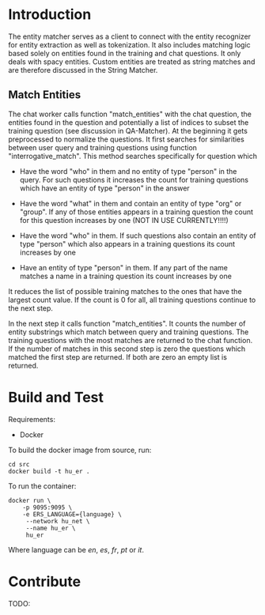 # Introduction 
The entity matcher serves as a client to connect with the entity recognizer for entity extraction as well as tokenization. It also includes matching logic based solely on entities found in the training and chat questions. It only deals with spacy entities. Custom entities are treated as string matches and are therefore discussed in the String Matcher. 


## Match Entities 
The chat worker calls function "match_entities" with the chat question, the entities found in the question and potentially a list of indices to subset the training question (see discussion in QA-Matcher).  At the beginning it gets preprocessed to normalize the questions. 
It first searches for similarities between user query and training questions using function "interrogative_match". This method searches specifically for question which 

  * Have the word "who" in them and no entity of type "person" in the query. For such questions it increases the count for training questions which have an entity of type "person" in the answer 

  * Have the word "what" in them and contain an entity of type "org" or "group". If any of those entities appears in a training question the count for this question increases by one (NOT IN USE CURRENTLY!!!!) 

  * Have the word "who" in them. If such questions also contain an entity of type "person" which also appears in a training questions its count increases by one 

  * Have an entity of type "person" in them. If any part of the name matches a name in a training question its count increases by one 

It reduces the list of possible training matches to the ones that have the largest count value. If the count is 0 for all, all training questions continue to the next step. 

 
In the next step  it calls function "match_entities". It counts the number of entity substrings which match between query and training questions. The training questions with the most matches are returned to the chat function. If the number of matches in this second step is zero the questions which matched the first step are returned. If both are zero an empty list is returned. 

# Build and Test

Requirements:
- Docker


To build the docker image from source, run:
```
cd src
docker build -t hu_er .
```

To run the container:
```
docker run \
    -p 9095:9095 \
    -e ERS_LANGUAGE={language} \
     --network hu_net \
     --name hu_er \
     hu_er
```
Where language can be _en_, _es_, _fr_, _pt_ or _it_.

# Contribute
TODO:
